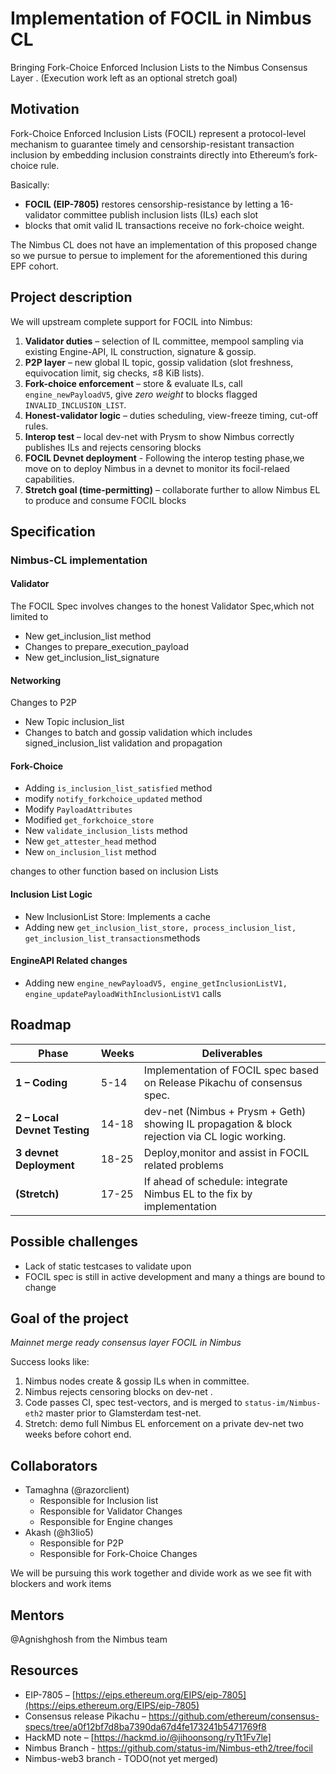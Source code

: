 # Implementation of FOCIL in Nimbus CL

Bringing Fork-Choice Enforced Inclusion Lists to the Nimbus Consensus Layer .
(Execution work left as an optional stretch goal)

## Motivation

Fork-Choice Enforced Inclusion Lists (FOCIL) represent a protocol-level mechanism to guarantee timely and censorship-resistant transaction inclusion by embedding inclusion constraints directly into Ethereum’s fork-choice rule. 

Basically:
- **FOCIL (EIP-7805)** restores censorship-resistance by letting a 16-validator committee publish inclusion lists (ILs) each slot
- blocks that omit valid IL transactions receive no fork-choice weight.

The Nimbus CL does not have an implementation of this proposed change so we  pursue to persue to implement for the aforementioned this during EPF cohort.

## Project description

We will upstream complete support for FOCIL into Nimbus:

1. **Validator duties** – selection of IL committee, mempool sampling via existing Engine-API, IL construction, signature & gossip.
2. **P2P layer** – new global IL topic, gossip validation (slot freshness, equivocation limit, sig checks, ≤8 KiB lists).
3. **Fork-choice enforcement** – store & evaluate ILs, call `engine_newPayloadV5`, give *zero weight* to blocks flagged `INVALID_INCLUSION_LIST`.
4. **Honest-validator logic** – duties scheduling, view-freeze timing, cut-off rules.
5. **Interop test** – local dev-net with Prysm to show Nimbus correctly publishes ILs and rejects censoring blocks
6. **FOCIL Devnet deployment** - Following the interop testing phase,we move on to deploy Nimbus in a devnet to monitor its focil-relaed capabilities.
7. **Stretch goal (time-permitting)** – collaborate further to allow Nimbus EL to produce and consume FOCIL blocks

## Specification 
 
### Nimbus-CL implementation 

#### Validator

The FOCIL Spec involves changes to the honest Validator Spec,which not limited to 

- New get_inclusion_list method
- Changes to prepare_execution_payload
- New get_inclusion_list_signature

#### Networking

Changes to P2P 

- New Topic inclusion_list
- Changes to batch and gossip validation which includes signed_inclusion_list validation and propagation

#### Fork-Choice

- Adding `is_inclusion_list_satisfied` method
- modify `notify_forkchoice_updated` method
- Modify `PayloadAttributes`
- Modified `get_forkchoice_store`
- New `validate_inclusion_lists` method
- New `get_attester_head` method
- New `on_inclusion_list` method

changes to other function based on inclusion Lists

#### Inclusion List Logic

- New InclusionList Store: Implements a cache
- Adding new `get_inclusion_list_store, process_inclusion_list, get_inclusion_list_transactions`methods


#### EngineAPI Related changes

- Adding new `engine_newPayloadV5, engine_getInclusionListV1, engine_updatePayloadWithInclusionListV1` calls

## Roadmap

| Phase                           | Weeks | Deliverables                                                                                                                |
| ------------------------------- | ----- | --------------------------------------------------------------------------------------------------------------------------- |
| **1 – Coding**               | 5-14   | Implementation of FOCIL spec based on Release Pikachu of consensus spec.                                                       |
| **2 – Local Devnet Testing** | 14-18  | dev-net (Nimbus + Prysm + Geth) showing IL propagation & block rejection via CL logic working.  |
| **3  devnet Deployment**         | 18-25 | Deploy,monitor and assist in FOCIL related problems           |
| **(Stretch)**                  | 17-25 | If ahead of schedule: integrate Nimbus EL to the fix by implementation                     |

## Possible challenges

- Lack of static testcases to validate upon
- FOCIL spec is still in active development and many a things are bound to change 

## Goal of the project

*Mainnet merge ready consensus layer FOCIL in Nimbus*

Success looks like:

1. Nimbus nodes create & gossip ILs when in committee.
2. Nimbus rejects censoring blocks on dev-net .
3. Code passes CI, spec test-vectors, and is merged to `status-im/Nimbus-eth2` master prior to Glamsterdam test-net.
4. Stretch: demo full Nimbus EL enforcement on a private dev-net two weeks before cohort end.

## Collaborators 

- Tamaghna (@razorclient)
    - Responsible for Inclusion list 
    - Responsible for Validator Changes
    - Responsible for Engine changes
- Akash (@h3lio5)
    - Responsible for P2P
    - Responsible for Fork-Choice Changes

We will be pursuing this work together and divide work as we see fit with blockers and work items

## Mentors

@Agnishghosh from the Nimbus team 

## Resources

* EIP-7805 – [https://eips.ethereum.org/EIPS/eip-7805](https://eips.ethereum.org/EIPS/eip-7805)
* Consensus release Pikachu – https://github.com/ethereum/consensus-specs/tree/a0f12bf7d8ba7390da67d4fe173241b5471769f8
* HackMD note – [https://hackmd.io/@jihoonsong/ryTt1Fv7le]
* Nimbus Branch - https://github.com/status-im/Nimbus-eth2/tree/focil
* Nimbus-web3 branch - TODO(not yet merged)